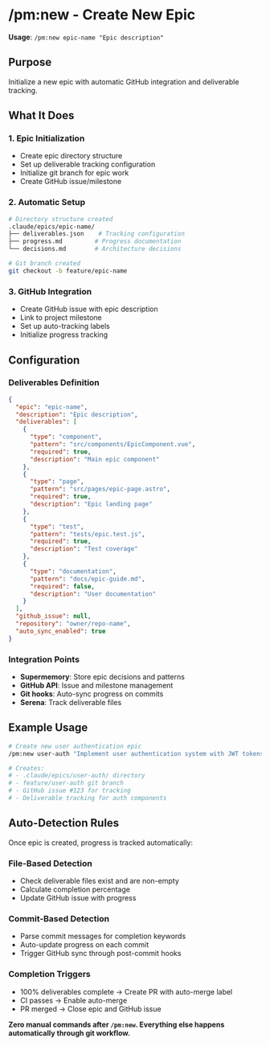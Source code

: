 # /pm:new - Create New Epic

**Usage**: `/pm:new epic-name "Epic description"`

## Purpose

Initialize a new epic with automatic GitHub integration and deliverable tracking.

## What It Does

### 1. Epic Initialization
- Create epic directory structure
- Set up deliverable tracking configuration
- Initialize git branch for epic work
- Create GitHub issue/milestone

### 2. Automatic Setup
```bash
# Directory structure created
.claude/epics/epic-name/
├── deliverables.json    # Tracking configuration
├── progress.md         # Progress documentation
└── decisions.md        # Architecture decisions

# Git branch created
git checkout -b feature/epic-name
```

### 3. GitHub Integration
- Create GitHub issue with epic description
- Link to project milestone
- Set up auto-tracking labels
- Initialize progress tracking

## Configuration

### Deliverables Definition
```json
{
  "epic": "epic-name",
  "description": "Epic description",
  "deliverables": [
    {
      "type": "component",
      "pattern": "src/components/EpicComponent.vue",
      "required": true,
      "description": "Main epic component"
    },
    {
      "type": "page",
      "pattern": "src/pages/epic-page.astro",
      "required": true,
      "description": "Epic landing page"
    },
    {
      "type": "test",
      "pattern": "tests/epic.test.js",
      "required": true,
      "description": "Test coverage"
    },
    {
      "type": "documentation",
      "pattern": "docs/epic-guide.md",
      "required": false,
      "description": "User documentation"
    }
  ],
  "github_issue": null,
  "repository": "owner/repo-name",
  "auto_sync_enabled": true
}
```

### Integration Points
- **Supermemory**: Store epic decisions and patterns
- **GitHub API**: Issue and milestone management
- **Git hooks**: Auto-sync progress on commits
- **Serena**: Track deliverable files

## Example Usage

```bash
# Create new user authentication epic
/pm:new user-auth "Implement user authentication system with JWT tokens"

# Creates:
# - .claude/epics/user-auth/ directory
# - feature/user-auth git branch
# - GitHub issue #123 for tracking
# - Deliverable tracking for auth components
```

## Auto-Detection Rules

Once epic is created, progress is tracked automatically:

### File-Based Detection
- Check deliverable files exist and are non-empty
- Calculate completion percentage
- Update GitHub issue with progress

### Commit-Based Detection
- Parse commit messages for completion keywords
- Auto-update progress on each commit
- Trigger GitHub sync through post-commit hooks

### Completion Triggers
- 100% deliverables complete → Create PR with auto-merge label
- CI passes → Enable auto-merge
- PR merged → Close epic and GitHub issue

**Zero manual commands after `/pm:new`. Everything else happens automatically through git workflow.**
